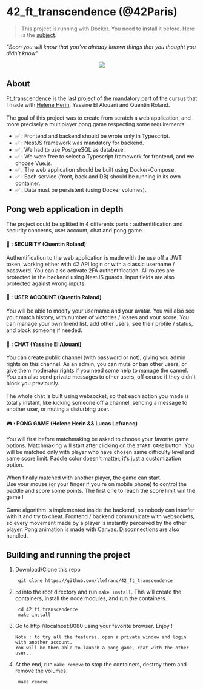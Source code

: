# 42_ft_transcendence (@42Paris)

> This project is running with Docker. You need to install it before. Here is the [subject][1].
>

*"Soon you will know that you’ve already known things that you thought you didn’t know"*

<p align="center">
  <img src="https://i.pinimg.com/originals/d7/65/ca/d765cadd577d6901922c2bfcd8419015.gif">
</p>

## About

Ft_transcendence is the last project of the mandatory part of the cursus that I made with [Helene Herin][2], Yassine El Alouani and Quentin Roland.
<br/><br/>The goal of this project was to create from scratch a web application, and more precisely a multiplayer pong game respecting some requirements:
- :white_check_mark: : Frontend and backend should be wrote only in Typescript.
- :white_check_mark: : NestJS framework was mandatory for backend.
- :white_check_mark: : We had to use PostgreSQL as database.
- :white_check_mark: : We were free to select a Typescript framework for frontend, and we choose Vue.js.
- :white_check_mark: : The web application should be built using Docker-Compose.
- :white_check_mark: : Each service (front, back and DB) should be running in its own container.
- :white_check_mark: : Data must be persistent (using Docker volumes).

## Pong web application in depth

The project could be splitted in 4 differents parts : authentification and security concerns, user account, chat and pong game.

#### :key: : SECURITY (Quentin Roland)
Authentification to the web application is made with the use off a JWT token, working either with 42 API login or with a classic username / password. You can also activate 2FA authentification. All routes are protected in the backend using NestJS guards. Input fields are also protected against wrong inputs.

#### :bust_in_silhouette: : USER ACCOUNT (Quentin Roland)
You will be able to modify your username and your avatar. You will also see your match history, with number of victories / losses and your score. You can manage your own friend list, add other users, see their profile / status, and block someone if needed.

#### :iphone: : CHAT (Yassine El Alouani)
You can create public channel (with password or not), giving you admin rights on this channel. As an admin, you can mute or ban other users, or give them moderator rights if you need some help to manage the cannel. You can also send private messages to other users, off course if they didn't block you previously. 
<br/><br/>The whole chat is built using websocket, so that each action you made is totally instant, like kicking someone off a channel, sending a message to another user, or muting a disturbing user.

#### :video_game: : PONG GAME (Helene Herin && Lucas Lefrancq)
You will first before matchmaking be asked to choose your favorite game options. Matchmaking will start after clicking on the `START GAME` button. You will be matched only with player who have chosen same difficulty level and same score limit. Paddle color doesn't matter, it's just a customization option.
<br/><br/>When finally matched with another player, the game can start. 
<br/>Use your mouse (or your finger if you're on mobile phone) to control the paddle and score some points. The first one to reach the score limit win the game !
<br/><br/>Game algorithm is implemented inside the backend, so nobody can interfer with it and try to cheat. Frontend / backend communicate with websockets, so every movement made by a player is instantly perceived by the other player. Pong animation is made with Canvas. Disconnections are also handled.

## Building and running the project

1. Download/Clone this repo

        git clone https://github.com/llefranc/42_ft_transcendence

2. `cd` into the root directory and run `make install`. This will create the containers, install the node modules, and run the containers.

        cd 42_ft_transcendence
        make install

3.  Go to http://localhost:8080 using your favorite browser. Enjoy ! 

        Note : to try all the features, open a private window and login with another account.
		You will be then able to launch a pong game, chat with the other user...

4. At the end, run `make remove` to stop the containers, destroy them and remove the volumes.
	
		make remove

[1]: https://github.com/llefranc/42_ft_transcendence/blob/main/ft_transcendence.en.subject.pdf
[2]: https://github.com/hherin